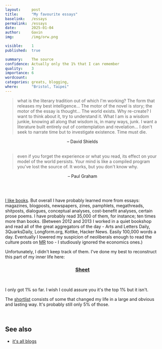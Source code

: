 ```yaml
---
layout:     post
title:      "My favourite essays"
baselink:   /essays
permalink:  /essays
date:       2025-01-04
author:     Gavin   
img:        /img/orw.png

visible:    1
published:  true

summary:    The source
confidence: Actually only the 1% that I can remember
quality: 	3
importance: 6
wordcount:  
categories: greats, blogging, 
where:      "Bristol, Taipei"
---
```



> what is the literary tradition out of which I'm working? The form that releases my best intelligence... The motor of the novel is story; the motor of the essay is thought... The world exists. Why re-create? I want to think about it, try to understand it. What I am is a wisdom junkie, knowing all along that wisdom is, in many ways, junk. I want a literature built entirely out of contemplation and revelation... I don't seek to narrate time but to investigate existence. Time must die.

<center>– David Shields</center>

<br>

> even if you forget the experience or what you read, its effect on your model of the world persists. Your mind is like a compiled program you've lost the source of. It works, but you don't know why.

<center>– Paul Graham</center>

<br><br>


<a href="https://www.goodreads.com/user/show/68316850-gavin">I like books</a>. But overall I have probably learned more from essays: magazines, blogposts, newspapers, zines, pamphlets, megathreads, shitposts, dialogues, conceptual analyses, cost-benefit analyses, certain prose poems. I have probably read 35,000 of them, for instance; ten times more than books. (Between 2012 and 2013 I worked in a quiet bookshop and read all of the great aggregators of the day - Arts and Letters Daily, 3QuarksDaily, Longform.org, Kottke, Hacker News. Easily 100,000 words a day. Eventually I lowered my suspicion of neoliberals enough to read the culture posts on [MR](https://marginalrevolution.com/) too - I studiously ignored the economics ones.)

Unfortunately, I didn't keep track of them. I've done my best to reconstruct this part of my inner life here: 

<center>
	<h3>
		<a href="https://docs.google.com/spreadsheets/d/1Vr67rBaFwTnEDeUOXYZRrP4QD34150P2HHE1QsAbfMI/edit?usp=sharing">Sheet</a>
	</h3>
</center>
<br>

I only got 1% so far. I wish I could assure you it's the top 1% but it isn't.

The [shortlist](https://docs.google.com/spreadsheets/d/1Vr67rBaFwTnEDeUOXYZRrP4QD34150P2HHE1QsAbfMI/edit?gid=1979535988#gid=1979535988) consists of some that changed my life in a large and obvious and lasting way. It's probably still only 5% of those.

<br>


## See also 

* <a href="/blogging-theory-of-everything">it's all blogs</a>

<br><br>
